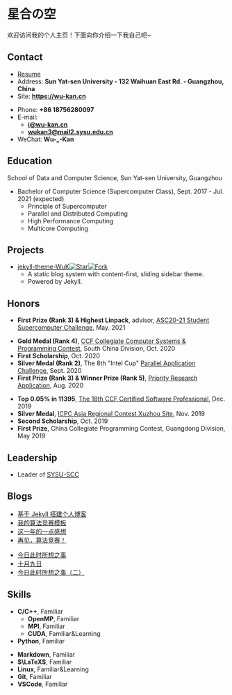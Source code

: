 # 星合の空

欢迎访问我的个人主页！下面向你介绍一下我自己吧\~

<!-- .slide -->

## Contact

- [Resume](https://wu-kan.github.io/resume/resume.pdf)
- Address: **Sun Yat-sen University - 132 Waihuan East Rd. - Guangzhou, China**
- Site: **<https://wu-kan.cn>**

<!-- .slide vertical=true -->

- Phone: **+86 18756280097**
- E-mail:
  - **[i@wu-kan.cn](mailto:i@wu-kan.cn)**
  - **[wukan3@mail2.sysu.edu.cn](mailto:wukan3@mail2.sysu.edu.cn)**
- WeChat: **Wu-\_-Kan**

<!-- .slide -->

## Education

<!-- .slide vertical=true -->

School of Data and Computer Science, Sun Yat-sen University, Guangzhou

- Bachelor of Computer Science (Supercomputer Class), Sept. 2017 - Jul. 2021 (expected)
  - Principle of Supercomputer
  - Parallel and Distributed Computing
  - High Performance Computing
  - Multicore Computing

<!-- .slide -->

## Projects

<!-- .slide vertical=true -->

- [jekyll-theme-WuK](https://jekyll-theme-WuK.wu-kan.cn/)[![Star](https://img.shields.io/github/stars/wu-kan/wu-kan.github.io.svg)](https://github.com/wu-kan/wu-kan.github.io)[![Fork](https://img.shields.io/github/forks/wu-kan/wu-kan.github.io.svg)](https://github.com/wu-kan/wu-kan.github.io/fork)
  - A static blog system with content-first, sliding sidebar theme.
  - Powered by Jekyll.

<!-- .slide -->

## Honors

- **First Prize (Rank 3) & Highest Linpack**, advisor, [ASC20-21 Student Supercomputer Challenge](http://www.asc-events.org/ASC20-21/Finals.php), May. 2021

<!-- .slide vertical=true -->

- **Gold Medal (Rank 4)**, [CCF Collegiate Computer Systems & Programming Contest](https://wu-kan.cn/_posts/2020-10-17-2020-CCF-CCSP%E7%AB%9E%E8%B5%9B-%E5%90%AB%E5%88%86%E8%B5%9B%E5%8C%BA%E7%AB%9E%E8%B5%9B/), South China Division, Oct. 2020
- **First Scholarship**, Oct. 2020
- **Silver Medal (Rank 2)**, The 8th "Intel Cup" [Parallel Application Challenge](http://sdcs.sysu.edu.cn/content/5501), Sept. 2020
- **First Prize (Rank 3) & Winner Prize (Rank 5)**, [Priority Research Application](https://cas-pra.sugon.com/webnews/detail/205), Aug. 2020

<!-- .slide vertical=true -->

- **Top 0.05% in 11395**, [The 18th CCF Certified Software Professional](https://wu-kan.cn/_posts/2019-12-16-%E7%AC%AC%E5%8D%81%E5%85%AB%E6%AC%A1CCF%E8%AE%A1%E7%AE%97%E6%9C%BA%E8%BD%AF%E4%BB%B6%E8%83%BD%E5%8A%9B%E8%AE%A4%E8%AF%81/), Dec. 2019
- **Silver Medal**, [ICPC Asia Regional Contest Xuzhou Site](https://wu-kan.cn/_posts/2019-11-04-%E5%86%8D%E8%A7%81-%E7%AE%97%E6%B3%95%E7%AB%9E%E8%B5%9B/), Nov. 2019
- **Second Scholarship**, Oct. 2019
- **First Prize**, China Collegiate Programming Contest, Guangdong Division, May 2019

<!-- .slide -->

## Leadership

- Leader of [SYSU-SCC](https://github.com/SYSU-SCC)

<!-- .slide -->

## Blogs

- [基于 Jekyll 搭建个人博客](https://wu-kan.cn/_posts/2019-01-18-%E5%9F%BA%E4%BA%8EJekyll%E6%90%AD%E5%BB%BA%E4%B8%AA%E4%BA%BA%E5%8D%9A%E5%AE%A2/)
- [我的算法竞赛模板](https://wu-kan.cn/_posts/2019-02-04-%E6%88%91%E7%9A%84%E7%AE%97%E6%B3%95%E7%AB%9E%E8%B5%9B%E6%A8%A1%E6%9D%BF/)
- [这一年的一点感想](https://wu-kan.cn/_posts/2019-07-18-%E8%BF%99%E4%B8%80%E5%B9%B4%E7%9A%84%E4%B8%80%E7%82%B9%E6%84%9F%E6%83%B3/)
- [再见，算法竞赛！](https://wu-kan.cn/_posts/2019-11-04-%E5%86%8D%E8%A7%81-%E7%AE%97%E6%B3%95%E7%AB%9E%E8%B5%9B/)

<!-- .slide vertical=true -->

- [今日此时所想之事](https://wu-kan.cn/_posts/2020-01-24-%E4%BB%8A%E6%97%A5%E6%AD%A4%E6%97%B6%E6%89%80%E6%83%B3%E4%B9%8B%E4%BA%8B/)
- [十月九日](http://wu-kan.cn/_posts/2020-10-09-%E5%8D%81%E6%9C%88%E4%B9%9D%E6%97%A5/)
- [今日此时所想之事（二）](https://wu-kan.cn/_posts/2021-02-11-%E4%BB%8A%E6%97%A5%E6%AD%A4%E6%97%B6%E6%89%80%E6%83%B3%E4%B9%8B%E4%BA%8B-%E4%BA%8C/)

<!-- .slide -->

## Skills

<!-- .slide vertical=true -->

- **C/C++**, Familiar
  - **OpenMP**, Familiar
  - **MPI**, Familiar
  - **CUDA**, Familiar&Learning
- **Python**, Familiar

<!-- .slide vertical=true -->

- **Markdown**, Familiar
- **$\LaTeX$**, Familiar
- **Linux**, Familiar&Learning
- **Git**, Familiar
- **VSCode**, Familiar
